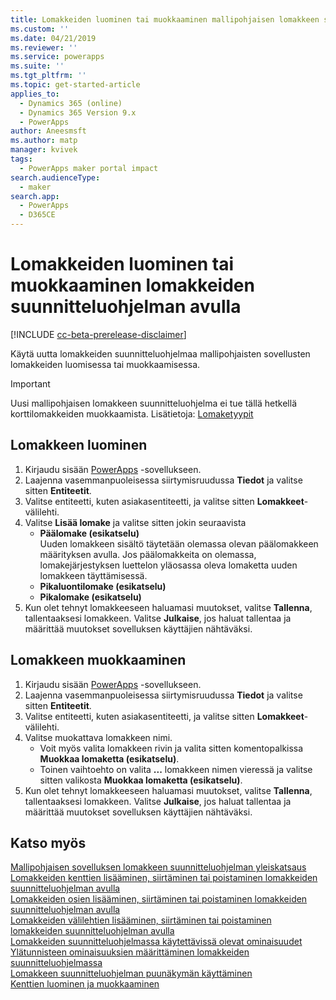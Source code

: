 ```yaml
---
title: Lomakkeiden luominen tai muokkaaminen mallipohjaisen lomakkeen suunnitteluohjelman avulla | MicrosoftDocs
ms.custom: ''
ms.date: 04/21/2019
ms.reviewer: ''
ms.service: powerapps
ms.suite: ''
ms.tgt_pltfrm: ''
ms.topic: get-started-article
applies_to:
  - Dynamics 365 (online)
  - Dynamics 365 Version 9.x
  - PowerApps
author: Aneesmsft
ms.author: matp
manager: kvivek
tags:
  - PowerApps maker portal impact
search.audienceType:
  - maker
search.app:
  - PowerApps
  - D365CE
---
```


# <a name="create-or-edit-forms-using-the-form-designer"></a>Lomakkeiden luominen tai muokkaaminen lomakkeiden suunnitteluohjelman avulla 
[!INCLUDE [cc-beta-prerelease-disclaimer](../../includes/cc-beta-prerelease-disclaimer.md)]

Käytä uutta lomakkeiden suunnitteluohjelmaa mallipohjaisten sovellusten lomakkeiden luomisessa tai muokkaamisessa. 

> [!IMPORTANT]
> Uusi mallipohjaisen lomakkeen suunnitteluohjelma ei tue tällä hetkellä korttilomakkeiden muokkaamista. Lisätietoja: [Lomaketyypit](types-forms.md)

## <a name="create-a-form"></a>Lomakkeen luominen 
1. Kirjaudu sisään [PowerApps](https://web.powerapps.com/?utm_source=padocs&utm_medium=linkinadoc&utm_campaign=referralsfromdoc) -sovellukseen. 
2. Laajenna vasemmanpuoleisessa siirtymisruudussa **Tiedot** ja valitse sitten **Entiteetit**. 
3. Valitse entiteetti, kuten asiakasentiteetti, ja valitse sitten **Lomakkeet**-välilehti. 
4. Valitse **Lisää lomake** ja valitse sitten jokin seuraavista
    - **Päälomake (esikatselu)**  
    Uuden lomakkeen sisältö täytetään olemassa olevan päälomakkeen määrityksen avulla. Jos päälomakkeita on olemassa, lomakejärjestyksen luettelon yläosassa oleva lomaketta uuden lomakkeen täyttämisessä. 
    - **Pikaluontilomake (esikatselu)**
    - **Pikalomake (esikatselu)**
5. Kun olet tehnyt lomakkeeseen haluamasi muutokset, valitse **Tallenna**, tallentaaksesi lomakkeen. Valitse **Julkaise**, jos haluat tallentaa ja määrittää muutokset sovelluksen käyttäjien nähtäväksi.  

## <a name="edit-a-form"></a>Lomakkeen muokkaaminen 
1. Kirjaudu sisään [PowerApps](https://web.powerapps.com/?utm_source=padocs&utm_medium=linkinadoc&utm_campaign=referralsfromdoc) -sovellukseen. 
2. Laajenna vasemmanpuoleisessa siirtymisruudussa **Tiedot** ja valitse sitten **Entiteetit**. 
3. Valitse entiteetti, kuten asiakasentiteetti, ja valitse sitten **Lomakkeet**-välilehti.
4. Valitse muokattava lomakkeen nimi.  
    - Voit myös valita lomakkeen rivin ja valita sitten komentopalkissa **Muokkaa lomaketta (esikatselu)**.
    - Toinen vaihtoehto on valita **...** lomakkeen nimen vieressä ja valitse sitten valikosta **Muokkaa lomaketta (esikatselu)**. 
5. Kun olet tehnyt lomakkeeseen haluamasi muutokset, valitse **Tallenna**, tallentaaksesi lomakkeen. Valitse **Julkaise**, jos haluat tallentaa ja määrittää muutokset sovelluksen käyttäjien nähtäväksi. 

## <a name="see-also"></a>Katso myös
[Mallipohjaisen sovelluksen lomakkeen suunnitteluohjelman yleiskatsaus](form-designer-overview.md)  
[Lomakkeiden kenttien lisääminen, siirtäminen tai poistaminen lomakkeiden suunnitteluohjelman avulla](add-move-or-delete-fields-on-form.md)  
[Lomakkeiden osien lisääminen, siirtäminen tai poistaminen lomakkeiden suunnitteluohjelman avulla](add-move-or-delete-sections-on-form.md)  
[Lomakkeiden välilehtien lisääminen, siirtäminen tai poistaminen lomakkeiden suunnitteluohjelman avulla](add-move-or-delete-tabs-on-form.md)  
[Lomakkeiden suunnitteluohjelmassa käytettävissä olevat ominaisuudet](form-designer-properties.md)  
[Ylätunnisteen ominaisuuksien määrittäminen lomakkeiden suunnitteluohjelmassa](form-designer-header-properties.md)  
[Lomakkeen suunnitteluohjelman puunäkymän käyttäminen](using-tree-view-on-form.md)  
[Kenttien luominen ja muokkaaminen](../common-data-service/create-edit-field-portal.md)
